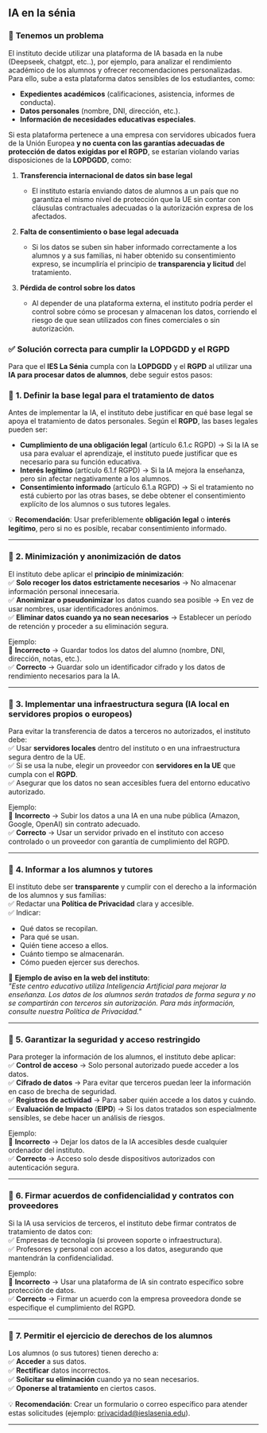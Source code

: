## **IA en la sénia**

### 🔴 **Tenemos un problema**  
El instituto decide utilizar una plataforma de IA basada en la nube (Deepseek, chatgpt, etc..), por ejemplo, para analizar el rendimiento académico de los alumnos y ofrecer recomendaciones personalizadas. Para ello, sube a esta plataforma datos sensibles de los estudiantes, como:

- **Expedientes académicos** (calificaciones, asistencia, informes de conducta).  
- **Datos personales** (nombre, DNI, dirección, etc.).  
- **Información de necesidades educativas especiales**.  

Si esta plataforma pertenece a una empresa con servidores ubicados fuera de la Unión Europea **y no cuenta con las garantías adecuadas de protección de datos exigidas por el RGPD**, se estarían violando varias disposiciones de la **LOPDGDD**, como:

1. **Transferencia internacional de datos sin base legal**  
   - El instituto estaría enviando datos de alumnos a un país que no garantiza el mismo nivel de protección que la UE sin contar con cláusulas contractuales adecuadas o la autorización expresa de los afectados.

2. **Falta de consentimiento o base legal adecuada**  
   - Si los datos se suben sin haber informado correctamente a los alumnos y a sus familias, ni haber obtenido su consentimiento expreso, se incumpliría el principio de **transparencia y licitud** del tratamiento.

3. **Pérdida de control sobre los datos**  
   - Al depender de una plataforma externa, el instituto podría perder el control sobre cómo se procesan y almacenan los datos, corriendo el riesgo de que sean utilizados con fines comerciales o sin autorización.

### ✅ **Solución correcta para cumplir la LOPDGDD y el RGPD**  

Para que el **IES La Sénia** cumpla con la **LOPDGDD** y el **RGPD** al utilizar una **IA para procesar datos de alumnos**, debe seguir estos pasos:  
  

### 🔹 **1. Definir la base legal para el tratamiento de datos**  
Antes de implementar la IA, el instituto debe justificar en qué base legal se apoya el tratamiento de datos personales. Según el **RGPD**, las bases legales pueden ser:  
- **Cumplimiento de una obligación legal** (artículo 6.1.c RGPD) → Si la IA se usa para evaluar el aprendizaje, el instituto puede justificar que es necesario para su función educativa.  
- **Interés legítimo** (artículo 6.1.f RGPD) → Si la IA mejora la enseñanza, pero sin afectar negativamente a los alumnos.  
- **Consentimiento informado** (artículo 6.1.a RGPD) → Si el tratamiento no está cubierto por las otras bases, se debe obtener el consentimiento explícito de los alumnos o sus tutores legales.  

💡 **Recomendación**: Usar preferiblemente **obligación legal** o **interés legítimo**, pero si no es posible, recabar consentimiento informado.  

---

### 🔹 **2. Minimización y anonimización de datos**  
El instituto debe aplicar el **principio de minimización**:  
✅ **Solo recoger los datos estrictamente necesarios** → No almacenar información personal innecesaria.  
✅ **Anonimizar o pseudonimizar** los datos cuando sea posible → En vez de usar nombres, usar identificadores anónimos.  
✅ **Eliminar datos cuando ya no sean necesarios** → Establecer un período de retención y proceder a su eliminación segura.  

Ejemplo:  
🚫 **Incorrecto** → Guardar todos los datos del alumno (nombre, DNI, dirección, notas, etc.).  
✅ **Correcto** → Guardar solo un identificador cifrado y los datos de rendimiento necesarios para la IA.  

---

### 🔹 **3. Implementar una infraestructura segura (IA local en servidores propios o europeos)**  
Para evitar la transferencia de datos a terceros no autorizados, el instituto debe:  
✅ Usar **servidores locales** dentro del instituto o en una infraestructura segura dentro de la UE.  
✅ Si se usa la nube, elegir un proveedor con **servidores en la UE** que cumpla con el **RGPD**.  
✅ Asegurar que los datos no sean accesibles fuera del entorno educativo autorizado.  

Ejemplo:  
🚫 **Incorrecto** → Subir los datos a una IA en una nube pública (Amazon, Google, OpenAI) sin contrato adecuado.  
✅ **Correcto** → Usar un servidor privado en el instituto con acceso controlado o un proveedor con garantía de cumplimiento del RGPD.  

---

### 🔹 **4. Informar a los alumnos y tutores**  
El instituto debe ser **transparente** y cumplir con el derecho a la información de los alumnos y sus familias:  
✅ Redactar una **Política de Privacidad** clara y accesible.  
✅ Indicar:  
   - Qué datos se recopilan.  
   - Para qué se usan.  
   - Quién tiene acceso a ellos.  
   - Cuánto tiempo se almacenarán.  
   - Cómo pueden ejercer sus derechos.  

📌 **Ejemplo de aviso en la web del instituto**:  
*"Este centro educativo utiliza Inteligencia Artificial para mejorar la enseñanza. Los datos de los alumnos serán tratados de forma segura y no se compartirán con terceros sin autorización. Para más información, consulte nuestra Política de Privacidad."*  

---

### 🔹 **5. Garantizar la seguridad y acceso restringido**  
Para proteger la información de los alumnos, el instituto debe aplicar:  
✅ **Control de acceso** → Solo personal autorizado puede acceder a los datos.  
✅ **Cifrado de datos** → Para evitar que terceros puedan leer la información en caso de brecha de seguridad.  
✅ **Registros de actividad** → Para saber quién accede a los datos y cuándo.  
✅ **Evaluación de Impacto** (**EIPD**) → Si los datos tratados son especialmente sensibles, se debe hacer un análisis de riesgos.  

Ejemplo:  
🚫 **Incorrecto** → Dejar los datos de la IA accesibles desde cualquier ordenador del instituto.  
✅ **Correcto** → Acceso solo desde dispositivos autorizados con autenticación segura.  

---

### 🔹 **6. Firmar acuerdos de confidencialidad y contratos con proveedores**  
Si la IA usa servicios de terceros, el instituto debe firmar contratos de tratamiento de datos con:  
✅ Empresas de tecnología (si proveen soporte o infraestructura).  
✅ Profesores y personal con acceso a los datos, asegurando que mantendrán la confidencialidad.  

Ejemplo:  
🚫 **Incorrecto** → Usar una plataforma de IA sin contrato específico sobre protección de datos.  
✅ **Correcto** → Firmar un acuerdo con la empresa proveedora donde se especifique el cumplimiento del RGPD.  

---

### 🔹 **7. Permitir el ejercicio de derechos de los alumnos**  
Los alumnos (o sus tutores) tienen derecho a:  
✅ **Acceder** a sus datos.  
✅ **Rectificar** datos incorrectos.  
✅ **Solicitar su eliminación** cuando ya no sean necesarios.  
✅ **Oponerse al tratamiento** en ciertos casos.  

💡 **Recomendación**: Crear un formulario o correo específico para atender estas solicitudes (ejemplo: privacidad@ieslasenia.edu).  

---
